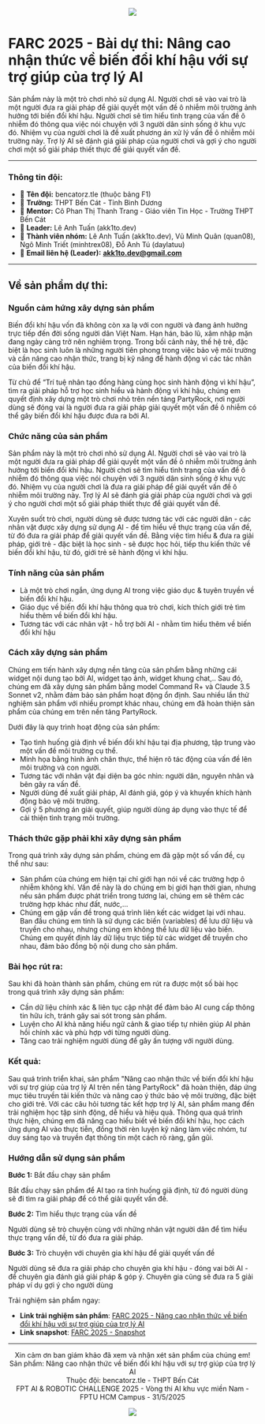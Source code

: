 <p align="center">
  <img src="https://capsule-render.vercel.app/api?type=waving&height=300&color=gradient&text=FARC%202025%20-%20bencatorz.tle-nl-Nâng%20cao%20nhận%20thức%20về%20biến%20đổi%20khí%20hậu-nl-với%20sự%20trợ%20giúp%20của%20trợ%20lý%20AI&fontSize=40&fontAlignY=24&animation=fadeIn&desc=Tìm%20hiểu%20về%20biến%20đổi%20khí%20hậu%20thông%20qua%20trò%20chơi%20cùng%20với%20AI&descAlignY=66">
</p>

# FARC 2025 - Bài dự thi: Nâng cao nhận thức về biến đổi khí hậu với sự trợ giúp của trợ lý AI

Sản phẩm này là một trò chơi nhỏ sử dụng AI. Người chơi sẽ vào vai trò là một người đưa ra giải pháp để giải quyết một vấn đề ô nhiễm môi trường ảnh hưởng tới biến đổi khí hậu. Người chơi sẽ tìm hiểu tình trạng của vấn đề ô nhiễm đó thông qua việc nói chuyện với 3 người dân sinh sống ở khu vực đó. Nhiệm vụ của người chơi là đề xuất phương án xử lý vấn đề ô nhiễm môi trường này. Trợ lý AI sẽ đánh giá giải pháp của người chơi và gợi ý cho người chơi một số giải pháp thiết thực để giải quyết vấn đề.

***

### Thông tin đội:
* 📑 **Tên đội:** bencatorz.tle (thuộc bảng F1)
* 🏫 **Trường:** THPT Bến Cát - Tỉnh Bình Dương
* 👤 **Mentor:** Cô Phan Thị Thanh Trang - Giáo viên Tin Học - Trường THPT Bến Cát
* 📒 **Leader:** Lê Anh Tuấn (akk1to.dev)
* 💼 **Thành viên nhóm:** Lê Anh Tuấn (akk1to.dev), Vũ Minh Quân (quan08), Ngô Minh Triết (minhtrex08), Đỗ Anh Tú (daylatuu)
* 📧 **Email liên hệ (Leader):** <a href="akk1to.dev@gmail.com">**akk1to.dev@gmail.com**</a>
***
## Về sản phẩm dự thi:

### Nguồn cảm hứng xây dựng sản phẩm

Biến đổi khí hậu vốn đã không còn xa lạ với con người và đang ảnh hưởng trực tiếp đến đời sống người dân Việt Nam. Hạn hán, bão lũ, xâm nhập mặn đang ngày càng trở nên nghiêm trọng. Trong bối cảnh này, thế hệ trẻ, đặc biệt là học sinh luôn là những người tiên phong trong việc bảo vệ môi trường và cần nâng cao nhận thức, trang bị kỹ năng để hành động vì các tác nhân của biến đổi khí hậu. 

Từ chủ để “Trí tuệ nhân tạo đồng hàng cùng học sinh hành động vì khí hậu”, tìm ra giải pháp hỗ trợ học sinh hiểu và hành động vì khí hậu, chúng em quyết định xây dựng một trò chơi nhỏ trên nền tảng PartyRock, nơi người dùng sẽ đóng vai là người đưa ra giải pháp giải quyết một vấn đề ô nhiễm có thể gây biến đổi khí hậu được đưa ra bởi AI.

### Chức năng của sản phẩm

Sản phẩm này là một trò chơi nhỏ sử dụng AI. Người chơi sẽ vào vai trò là một người đưa ra giải pháp để giải quyết một vấn đề ô nhiễm môi trường ảnh hưởng tới biến đổi khí hậu. Người chơi sẽ tìm hiểu tình trạng của vấn đề ô nhiễm đó thông qua việc nói chuyện với 3 người dân sinh sống ở khu vực đó. Nhiệm vụ của người chơi là đưa ra giải pháp để giải quyết vấn đề ô nhiễm môi trường này. Trợ lý AI sẽ đánh giá giải pháp của người chơi và gợi ý cho người chơi một số giải pháp thiết thực để giải quyết vấn đề.

Xuyên suốt trò chơi, người dùng sẽ được tương tác với các người dân - các nhân vật được xây dựng sử dụng AI - để tìm hiểu về thực trạng của vấn đề, từ đó đưa ra giải pháp để giải quyết vấn đề. Bằng việc tìm hiểu & đưa ra giải pháp, giới trẻ - đặc biệt là học sinh - sẽ được học hỏi, tiếp thu kiến thức về biến đổi khí hậu, từ đó, giới trẻ sẽ hành động vì khí hậu.

### Tính năng của sản phẩm
+ Là một trò chơi ngắn, ứng dụng AI trong việc giáo dục & tuyên truyền về biến đổi khí hậu.
+ Giáo dục về biến đổi khí hậu thông qua trò chơi, kích thích giới trẻ tìm hiểu thêm về biến đổi khí hậu.
+ Tương tác với các nhân vật - hỗ trợ bởi AI - nhằm tìm hiểu thêm về biến đổi khí hậu

### Cách xây dựng sản phẩm 

Chúng em tiến hành xây dựng nền tảng của sản phẩm bằng những cái widget nội dung tạo bởi AI, widget tạo ảnh, widget khung chat,.. Sau đó, chúng em đã xây dựng sản phẩm bằng model Command R+ và Claude 3.5 Sonnet v2, nhằm đảm bảo sản phẩm hoạt động ổn định. Sau nhiều lần thử nghiệm sản phẩm với nhiều prompt khác nhau, chúng em đã hoàn thiện sản phẩm của chúng em trên nền tảng PartyRock.

Dưới đây là quy trình hoạt động của sản phẩm:

+ Tạo tình huống giả định về biến đổi khí hậu tại địa phương, tập trung vào một vấn đề môi trường cụ thể.
+ Minh họa bằng hình ảnh chân thực, thể hiện rõ tác động của vấn đề lên môi trường và con người.
+ Tương tác với nhân vật đại diện ba góc nhìn: người dân, nguyên nhân và bên gây ra vấn đề.
+ Người dùng đề xuất giải pháp, AI đánh giá, góp ý và khuyến khích hành động bảo vệ môi trường.
+ Gợi ý 5 phương án giải quyết, giúp người dùng áp dụng vào thực tế để cải thiện tình trạng môi trường.

### Thách thức gặp phải khi xây dựng sản phẩm
Trong quá trình xây dựng sản phẩm, chúng em đã gặp một số vấn đề, cụ thể như sau:
+ Sản phẩm của chúng em hiện tại chỉ giới hạn nói về các trường  hợp ô nhiễm không khí. Vấn đề này là do chúng em bị giới hạn thời gian, nhưng nếu sản phẩm được phát triển trong tương lai, chúng em sẽ thêm các trường hợp khác như đất, nước,...
+ Chúng em gặp vấn đề trong quá trình liên kết các widget lại với nhau. Ban đầu chúng em tính là sử dụng các biến (variables) để lưu dữ liệu và truyền cho nhau, nhưng chúng em không thể lưu dữ liệu vào biến. Chúng em quyết định láy dữ liệu trực tiếp từ các widget để truyền cho nhau, đảm bảo đồng bộ nội dung cho sản phẩm.

### Bài học rút ra:
Sau khi đã hoàn thành sản phẩm, chúng em rút ra được một số bài học trong quá trình xây dựng sản phẩm:
+ Cần dữ liệu chính xác & liên tục cập nhật để đảm bảo AI cung cấp thông tin hữu ích, tránh gây sai sót trong sản phẩm.
+ Luyện cho AI khả năng hiểu ngữ cảnh & giao tiếp tự nhiên giúp AI phản hồi chính xác và phù hợp với từng người dùng.
+ Tăng cao trải nghiệm người dùng để gây ấn tượng với người dùng.


### Kết quả:
Sau quá trình triển khai, sản phẩm "Nâng cao nhận thức về biến đổi khí hậu với sự trợ giúp của trợ lý AI trên nền tảng PartyRock" đã hoàn thiện, đáp ứng mục tiêu truyền tải kiến thức và nâng cao ý thức bảo vệ môi trường, đặc biệt cho giới trẻ. Với các câu hỏi tương tác kết hợp trợ lý AI, sản phẩm mang đến trải nghiệm học tập sinh động, dễ hiểu và hiệu quả.
Thông qua quá trình thực hiện, chúng em đã nâng cao hiểu biết về biến đổi khí hậu, học cách ứng dụng AI vào thực tiễn, đồng thời rèn luyện kỹ năng làm việc nhóm, tư duy sáng tạo và truyền đạt thông tin một cách rõ ràng, gần gũi.
### Hướng dẫn sử dụng sản phẩm

**Bước 1:** Bắt đầu chạy sản phẩm

Bắt đầu chạy sản phẩm để AI tạo ra tình huống giả định, từ đó người dùng sẽ đi tìm ra giải pháp để có thể giải quyết vấn đề.

**Bước 2:** Tìm hiểu thực trạng của vấn đề

Người dùng sẽ trò chuyện cùng với những nhân vật người dân để tìm hiểu thực trạng vấn đề, từ đó đưa ra giải pháp.

**Bước 3:** Trò chuyện với chuyên gia khí hậu để giải quyết vấn đề

Người dùng sẽ đưa ra giải pháp cho chuyên gia khí hậu - đóng vai bởi AI - để chuyên gia đánh giá giải pháp & góp ý. Chuyên gia cũng sẽ đưa ra 5 giải pháp ví dụ gợi ý cho người dùng

Trải nghiệm sản phẩm ngay:
* **Link trải nghiệm sản phẩm**: [FARC 2025 - Nâng cao nhận thức về biến đổi khí hậu với sự trợ giúp của trợ lý AI](https://partyrock.aws/u/akk1to/jQV1Hs_C3/Nang-cao-nhan-thuc-ve-bien-djoi-khi-hau-voi-su-tro-giup-cua-tro-ly-AI)
* **Link snapshot**: [FARC 2025 - Snapshot](https://partyrock.aws/u/akk1to/jQV1Hs_C3/Nang-cao-nhan-thuc-ve-bien-djoi-khi-hau-voi-su-tro-giup-cua-tro-ly-AI/snapshot/4FGEydkWU)

***

<p align="center">
  Xin cảm ơn ban giám khảo đã xem và nhận xét sản phẩm của chúng em!<br>
  Sản phẩm: Nâng cao nhận thức về biến đổi khí hậu với sự trợ giúp của trợ lý AI<br>
  Thuộc đội: bencatorz.tle - THPT Bến Cát<br>
  FPT AI & ROBOTIC CHALLENGE 2025 - Vòng thi AI khu vực miền Nam - FPTU HCM Campus - 31/5/2025
</p>

<p align="center">
  <img src="https://capsule-render.vercel.app/api?type=wave&color=gradient&height=150&section=footer">
</p>


